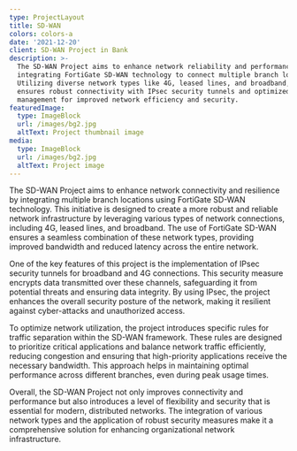 ```yaml
---
type: ProjectLayout
title: SD-WAN
colors: colors-a
date: '2021-12-20'
client: SD-WAN Project in Bank
description: >-
  The SD-WAN Project aims to enhance network reliability and performance by
  integrating FortiGate SD-WAN technology to connect multiple branch locations.
  Utilizing diverse network types like 4G, leased lines, and broadband, it
  ensures robust connectivity with IPsec security tunnels and optimized traffic
  management for improved network efficiency and security.
featuredImage:
  type: ImageBlock
  url: /images/bg2.jpg
  altText: Project thumbnail image
media:
  type: ImageBlock
  url: /images/bg2.jpg
  altText: Project image
---
```

The SD-WAN Project aims to enhance network connectivity and resilience by integrating multiple branch locations using FortiGate SD-WAN technology. This initiative is designed to create a more robust and reliable network infrastructure by leveraging various types of network connections, including 4G, leased lines, and broadband. The use of FortiGate SD-WAN ensures a seamless combination of these network types, providing improved bandwidth and reduced latency across the entire network.

One of the key features of this project is the implementation of IPsec security tunnels for broadband and 4G connections. This security measure encrypts data transmitted over these channels, safeguarding it from potential threats and ensuring data integrity. By using IPsec, the project enhances the overall security posture of the network, making it resilient against cyber-attacks and unauthorized access.

To optimize network utilization, the project introduces specific rules for traffic separation within the SD-WAN framework. These rules are designed to prioritize critical applications and balance network traffic efficiently, reducing congestion and ensuring that high-priority applications receive the necessary bandwidth. This approach helps in maintaining optimal performance across different branches, even during peak usage times.

Overall, the SD-WAN Project not only improves connectivity and performance but also introduces a level of flexibility and security that is essential for modern, distributed networks. The integration of various network types and the application of robust security measures make it a comprehensive solution for enhancing organizational network infrastructure.
